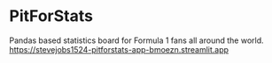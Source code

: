 # PitForStats
Pandas based statistics board for Formula 1 fans all around the world.
https://stevejobs1524-pitforstats-app-bmoezn.streamlit.app
